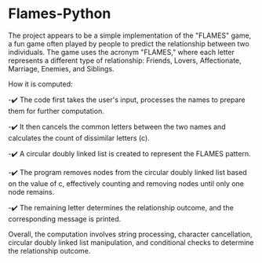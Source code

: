 # Flames-Python

The project appears to be a simple implementation of the "FLAMES" game, a fun game often played by people to predict the relationship between two individuals. The game uses the acronym "FLAMES," where each letter represents a different type of relationship: Friends, Lovers, Affectionate, Marriage, Enemies, and Siblings.

How it is computed:

  -✔️ The code first takes the user's input, processes the names to prepare them for further computation.

  -✔️ It then cancels the common letters between the two names and calculates the count of dissimilar letters (c).

  -✔️ A circular doubly linked list is created to represent the FLAMES pattern.

  -✔️ The program removes nodes from the circular doubly linked list based on the value of c, effectively counting and removing nodes until only one node remains.

  -✔️ The remaining letter determines the relationship outcome, and the corresponding message is printed.

Overall, the computation involves string processing, character cancellation, circular doubly linked list manipulation, and conditional checks to determine the relationship outcome.
